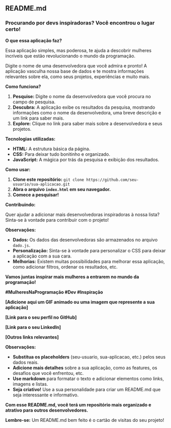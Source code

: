 ## **README.md**

### **Procurando por devs inspiradoras? Você encontrou o lugar certo!** 

**O que essa aplicação faz?**

Essa aplicação simples, mas poderosa, te ajuda a descobrir mulheres incríveis que estão revolucionando o mundo da programação. ‍

Digite o nome de uma desenvolvedora que você admira e pronto! A aplicação vasculha nossa base de dados e te mostra informações relevantes sobre ela, como seus projetos, experiências e muito mais.

**Como funciona?**

1. **Pesquise:** Digite o nome da desenvolvedora que você procura no campo de pesquisa.
2. **Descubra:** A aplicação exibe os resultados da pesquisa, mostrando informações como o nome da desenvolvedora, uma breve descrição e um link para saber mais.
3. **Explore:** Clique no link para saber mais sobre a desenvolvedora e seus projetos.

**Tecnologias utilizadas:**

* **HTML:** A estrutura básica da página.
* **CSS:** Para deixar tudo bonitinho e organizado.
* **JavaScript:** A mágica por trás da pesquisa e exibição dos resultados.

**Como usar:**

1. **Clone este repositório:** `git clone https://github.com/seu-usuario/sua-aplicacao.git`
2. **Abra o arquivo `index.html` em seu navegador.**
3. **Comece a pesquisar!**

**Contribuindo:**

Quer ajudar a adicionar mais desenvolvedoras inspiradoras à nossa lista? Sinta-se à vontade para contribuir com o projeto!

**Observações:**

* **Dados:** Os dados das desenvolvedoras são armazenados no arquivo `dado.js`.
* **Personalização:** Sinta-se à vontade para personalizar o CSS para deixar a aplicação com a sua cara.
* **Melhorias:** Existem muitas possibilidades para melhorar essa aplicação, como adicionar filtros, ordenar os resultados, etc.

**Vamos juntas inspirar mais mulheres a entrarem no mundo da programação!** 

**#MulheresNaProgramação #Dev #Inspiração**

**[Adicione aqui um GIF animado ou uma imagem que represente a sua aplicação]**

**[Link para o seu perfil no GitHub]**

**[Link para o seu LinkedIn]**

**[Outros links relevantes]**

**Observações:**

* **Substitua os placeholders** (seu-usuario, sua-aplicacao, etc.) pelos seus dados reais.
* **Adicione mais detalhes** sobre a sua aplicação, como as features, os desafios que você enfrentou, etc.
* **Use markdown** para formatar o texto e adicionar elementos como links, imagens e listas.
* **Seja criativo!** Use a sua personalidade para criar um README.md que seja interessante e informativo.

**Com esse README.md, você terá um repositório mais organizado e atrativo para outros desenvolvedores.**

**Lembre-se:** Um README.md bem feito é o cartão de visitas do seu projeto!
